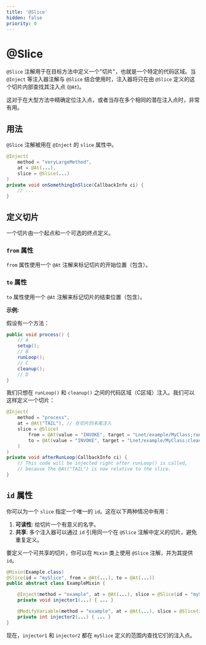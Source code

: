```yaml
---
title: '@Slice'
hidden: false
priority: 0
---
```


# @Slice

`@Slice` 注解用于在目标方法中定义一个"切片"，也就是一个特定的代码区域。当 `@Inject` 等注入器注解与 `@Slice` 结合使用时，注入器将只在由 `@Slice` 定义的这个切片内部查找其注入点 (`@At`)。

这对于在大型方法中精确定位注入点，或者当存在多个相同的潜在注入点时，非常有用。

## 用法

`@Slice` 注解被用在 `@Inject` 的 `slice` 属性中。

```java
@Inject(
    method = "veryLargeMethod",
    at = @At(...),
    slice = @Slice(...)
)
private void onSomethingInSlice(CallbackInfo ci) {
    // ...
}
```

## 定义切片

一个切片由一个起点和一个可选的终点定义。

### `from` 属性

`from` 属性使用一个 `@At` 注解来标记切片的开始位置（包含）。

### `to` 属性

`to` 属性使用一个 `@At` 注解来标记切片的结束位置（包含）。

**示例:**

假设有一个方法：
```java
public void process() {
    // A
    setup();
    // B
    runLoop();
    // C
    cleanup();
    // D
}
```
我们只想在 `runLoop()` 和 `cleanup()` 之间的代码区域（C区域）注入。我们可以这样定义一个切片：

```java
@Inject(
    method = "process",
    at = @At("TAIL"), // 在切片的末尾注入
    slice = @Slice(
        from = @At(value = "INVOKE", target = "Lnet/example/MyClass;runLoop()V"),
        to = @At(value = "INVOKE", target = "Lnet/example/MyClass;cleanup()V")
    )
)
private void afterRunLoop(CallbackInfo ci) {
    // This code will be injected right after runLoop() is called,
    // because the @At("TAIL") is now relative to the slice.
}
```

## `id` 属性

你可以为一个 `slice` 指定一个唯一的 `id`。这在以下两种情况中有用：
1.  **可读性**: 给切片一个有意义的名字。
2.  **共享**: 多个注入器可以通过 `id` 引用同一个在 `@Slice` 注解中定义的切片，避免重复定义。

要定义一个可共享的切片，你可以在 `Mixin` 类上使用 `@Slice` 注解，并为其提供 `id`。

```java
@Mixin(Example.class)
@Slice(id = "mySlice", from = @At(...), to = @At(...))
public abstract class ExampleMixin {

    @Inject(method = "example", at = @At(...), slice = @Slice(id = "mySlice"))
    private void injector1(...) { ... }

    @ModifyVariable(method = "example", at = @At(...), slice = @Slice(id = "mySlice"))
    private int injector2(...) { ... }
}
```
现在，`injector1` 和 `injector2` 都在 `mySlice` 定义的范围内查找它们的注入点。 
